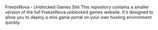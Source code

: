 FreezeNova - Unblocked Games Site
This repository contains a smaller version of the full FreezeNova unblocked games website. It's designed to allow you to deploy a mini game portal on your own hosting environment quickly.
